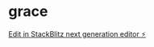 # grace

[Edit in StackBlitz next generation editor ⚡️](https://stackblitz.com/~/github.com/thulme/grace)